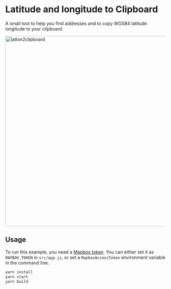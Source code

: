 # Latitude and longitude to Clipboard

A small tool to help you find addresses and to copy WGS84 latitude longitude to your clipboard.

<img width="600" alt="latlon2clipboard" src="https://user-images.githubusercontent.com/10322094/140424937-dc812054-b38f-42eb-9fa2-31d8bd497b2c.png">

## Usage

To run this example, you need a [Mapbox token](http://visgl.github.io/react-map-gl/docs/get-started/mapbox-tokens). You can either set it as `MAPBOX_TOKEN` in `src/app.js`, or set a `MapboxAccessToken` environment variable in the command line.

```bash
yarn install
yarn start
yarn build
```
